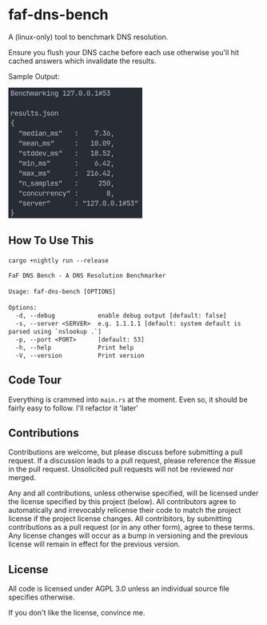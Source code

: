 # faf-dns-bench

A (linux-only) tool to benchmark DNS resolution.

Ensure you flush your DNS cache before each use otherwise you'll hit cached answers which invalidate the results.

Sample Output:

![](output2.png)

## How To Use This

`cargo +nightly run --release`

```
FaF DNS Bench - A DNS Resolution Benchmarker

Usage: faf-dns-bench [OPTIONS]

Options:
  -d, --debug            enable debug output [default: false]
  -s, --server <SERVER>  e.g. 1.1.1.1 [default: system default is parsed using `nslookup .`]
  -p, --port <PORT>      [default: 53]
  -h, --help             Print help
  -V, --version          Print version
```

## Code Tour

Everything is crammed into `main.rs` at the moment. Even so, it should be fairly easy to follow. I'll refactor it 'later'

## Contributions

Contributions are welcome, but please discuss before submitting a pull request. If a discussion leads to a pull request, please reference the \#issue in the pull request. Unsolicited pull requests will not be reviewed nor merged.

Any and all contributions, unless otherwise specified, will be licensed under the license specified by this project (below). All contributors agree to automatically and irrevocably relicense their code to match the project license if the project license changes. All contribitors, by submitting contributions as a pull request (or in any other form), agree to these terms. Any license changes will occur as a bump in versioning and the previous license will remain in effect for the previous version.

## License

All code is licensed under AGPL 3.0 unless an individual source file specifies otherwise.

If you don't like the license, convince me.
